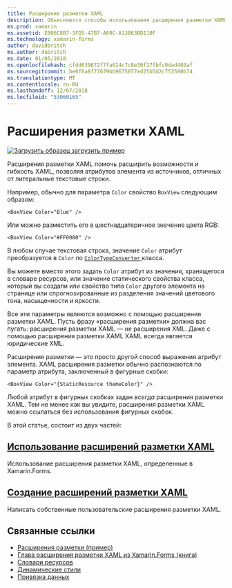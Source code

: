 ```yaml
---
title: Расширения разметки XAML
description: Объясняются способы использования расширения разметки XAML Xamarin.Forms расширить функциональность и гибкость XAML, позволяя атрибутов элемента из источников, отличных от литеральные текстовые строки.
ms.prod: xamarin
ms.assetid: EB06C8B7-3FD5-47B7-A09C-A13063BD110F
ms.technology: xamarin-forms
author: davidbritch
ms.author: dabritch
ms.date: 01/05/2018
ms.openlocfilehash: cfdd639672f7fa624c7c8e30f17fbfc9dad403af
ms.sourcegitcommit: be6f6a8f77679bb9675077ed25b5d2c753580b74
ms.translationtype: MT
ms.contentlocale: ru-RU
ms.lasthandoff: 12/07/2018
ms.locfileid: "53060165"
---
```

# <a name="xaml-markup-extensions"></a>Расширения разметки XAML

[![Загрузить образец](~/media/shared/download.png) загрузить пример](https://developer.xamarin.com/samples/xamarin-forms/XAML/MarkupExtensions/)

Расширения разметки XAML помочь расширить возможности и гибкость XAML, позволяя атрибутов элемента из источников, отличных от литеральные текстовые строки.

Например, обычно для параметра `Color` свойство `BoxView` следующим образом:

```xaml
<BoxView Color="Blue" />
```

Или можно разместить его в шестнадцатеричное значение цвета RGB:

```xaml
<BoxView Color="#FF0080" />
```

В любом случае текстовая строка, значение `Color` атрибут преобразуется в `Color` по [ `ColorTypeConverter` ](xref:Xamarin.Forms.ColorTypeConverter) класса.

Вы можете вместо этого задать `Color` атрибут из значения, хранящегося в словаре ресурсов, или значение статического свойства класса, который вы создали или свойство типа `Color` другого элемента на странице или спрогнозированные из разделения значений цветового тона, насыщенности и яркости.

Все эти параметры являются возможно с помощью расширения разметки XAML. Пусть фразу «расширения разметки» должна вас пугать: расширения разметки XAML — *не* расширения XML. Даже с помощью расширения разметки XAML XAML всегда является юридические XML.

Расширения разметки — это просто другой способ выражения атрибут элемента. XAML расширения разметки обычно распознаются по параметр атрибута, заключенный в фигурные скобки:

```xaml
<BoxView Color="{StaticResource themeColor}" />
```

Любой атрибут в фигурных скобках задан *всегда* расширения разметки XAML. Тем не менее как вы увидите, расширения разметки XAML можно ссылаться без использования фигурных скобок.

В этой статье, состоит из двух частей:

## <a name="consuming-xaml-markup-extensionsconsumingmd"></a>[Использование расширений разметки XAML](consuming.md)  

Использование расширения разметки XAML, определенные в Xamarin.Forms.

## <a name="creating-xaml-markup-extensionscreatingmd"></a>[Создание расширений разметки XAML](creating.md)

Написать собственные пользовательские расширения разметки XAML.



## <a name="related-links"></a>Связанные ссылки

- [Расширения разметки (пример)](https://developer.xamarin.com/samples/xamarin-forms/XAML/MarkupExtensions/)
- [Глава расширения разметки XAML из Xamarin.Forms (книга)](~/xamarin-forms/creating-mobile-apps-xamarin-forms/summaries/chapter10.md)
- [Словари ресурсов](~/xamarin-forms/xaml/resource-dictionaries.md)
- [Динамические стили](~/xamarin-forms/user-interface/styles/dynamic.md)
- [Привязка данных](~/xamarin-forms/app-fundamentals/data-binding/index.md)
